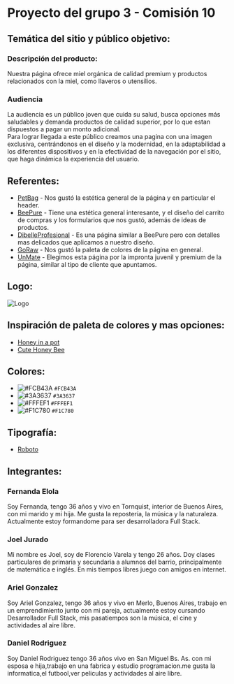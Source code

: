 # Proyecto del grupo 3 - Comisión 10

## Temática del sitio y público objetivo:

### Descripción del producto:
Nuestra página ofrece miel orgánica de calidad premium y productos relacionados con la miel, como llaveros o utensilios.

### Audiencia
La audiencia es un público joven que cuida su salud, busca opciones más saludables y demanda productos de calidad superior, por lo que estan dispuestos a pagar un monto adicional.  
Para lograr llegada a este público creamos una pagina con una imagen exclusiva, centrándonos en el diseño y la modernidad, en la adaptabilidad a los diferentes dispositivos y en la efectividad de la navegación por el sitio, que haga dinámica la experiencia del usuario.

## Referentes:
- [PetBag](https://www.petbag.com.ar/) - Nos gustó la estética general de la página y en particular el header.
-  [BeePure](https://tienda.beepure.com.ar/) - Tiene una estética general interesante, y el diseño del carrito de compras y los formularios que nos gustó, además de ideas de productos.
-  [DibelleProfesional](https://www.dibelleprofesional.com.ar/) - Es una página similar a BeePure pero con detalles mas delicados que aplicamos a nuestro diseño.
- [GoRaw](https://www.gorawhoney.com/) - Nos gustó la paleta de colores de la página en general.
- [UnMate](https://un-mate.com.ar/) - Elegimos esta página por la impronta juvenil y premium de la página, similar al tipo de cliente que apuntamos.

## Logo:
![Logo](https://user-images.githubusercontent.com/51853956/127640414-55e9ad0c-40a1-4332-856e-a9e49d2ccdf4.png)

## Inspiración de paleta de colores y mas opciones:
- [Honey in a pot](https://www.schemecolor.com/honey-in-a-pot.php)
- [Cute Honey Bee](https://www.schemecolor.com/cute-honey-bee-color-scheme)

## Colores:
- ![#FCB43A](https://via.placeholder.com/15/FCB43A/000000?text=+) `#FCB43A`
- ![#3A3637](https://via.placeholder.com/15/3A3637/000000?text=+) `#3A3637`
- ![#FFFEF1](https://via.placeholder.com/15/FFFEF1/000000?text=+) `#FFFEF1`
- ![#F1C780](https://via.placeholder.com/15/F1C780/000000?text=+) `#F1C780`

## Tipografía:
- [Roboto](https://fonts.google.com/specimen/Roboto)

## Integrantes:

### Fernanda Elola
Soy Fernanda, tengo 36 años y vivo en Tornquist, interior de Buenos Aires, con mi marido y mi hija. Me gusta la repostería, la música y la naturaleza. Actualmente estoy formandome para ser desarrolladora Full Stack.

### Joel Jurado
Mi nombre es Joel, soy de Florencio Varela y tengo 26 años. Doy clases particulares de primaria y secundaria a alumnos del barrio, principalmente de matemática e inglés. En mis tiempos libres juego con amigos en internet.

### Ariel Gonzalez
Soy Ariel Gonzalez, tengo 36 años y vivo en Merlo, Buenos Aires, trabajo en un emprendimiento junto con mi pareja, actualmente estoy cursando Desarrollador Full Stack, mis pasatiempos son la música, el cine y actividades al aire libre.

### Daniel Rodriguez
Soy Daniel Rodriguez tengo 36 años vivo en San Miguel Bs. As. con mi esposa e hija,trabajo en una fabrica y estudio programacion.me gusta la informatica,el futbool,ver peliculas y actividades al aire libre.





